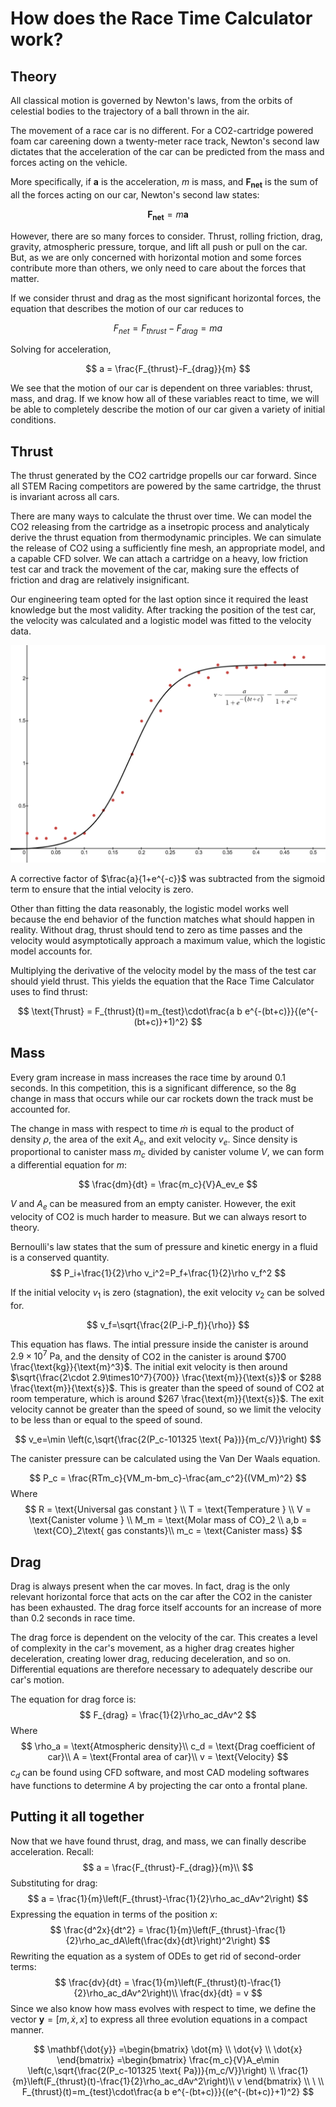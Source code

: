# How does the Race Time Calculator work?

## Theory

All classical motion is governed by Newton's laws, from the orbits of celestial bodies to the trajectory of a ball thrown in the air. 

The movement of a race car is no different. For a CO2-cartridge powered foam car careening down a twenty-meter race track, Newton's second law dictates that the acceleration of the car can be predicted from the mass and forces acting on the vehicle. 

More specifically, if $\mathbf{a}$ is the acceleration, $m$ is mass, and $\mathbf{F_{net}}$ is the sum of all the forces acting on our car, Newton's second law states:

$$
\mathbf{F_{net}}=m\mathbf{a}
$$

However, there are so many forces to consider. Thrust, rolling friction, drag, gravity, atmospheric pressure, torque, and lift all push or pull on the car. But, as we are only concerned with horizontal motion and some forces contribute more than others, we only need to care about the forces that matter.

If we consider thrust and drag as the most significant horizontal forces, the equation that describes the motion of our car reduces to

$$
F_{net} = F_{thrust}-F_{drag}=ma
$$

Solving for acceleration,

$$
a = \frac{F_{thrust}-F_{drag}}{m}
$$

We see that the motion of our car is dependent on three variables: thrust, mass, and drag. If we know how all of these variables react to time, we will be able to completely describe the motion of our car given a variety of initial conditions.

## Thrust

The thrust generated by the CO2 cartridge propells our car forward. Since all STEM Racing competitors are powered by the same cartridge, the thrust is invariant across all cars. 

There are many ways to calculate the thrust over time. We can model the CO2 releasing from the cartridge as a insetropic process and analyticaly derive the thrust equation from thermodynamic principles. We can simulate the release of CO2 using a sufficiently fine mesh, an appropriate model, and a capable CFD solver. We can attach a cartridge on a heavy, low friction test car and track the movement of the car, making sure the effects of friction and drag are relatively insignificant.  

Our engineering team opted for the last option since it required the least knowledge but the most validity. After tracking the position of the test car, the velocity was calculated and a logistic model was fitted to the velocity data. 

![alt text](image-1.png)

A corrective factor of $\frac{a}{1+e^{-c}}$ was subtracted from the sigmoid term to ensure that the intial velocity is zero.

Other than fitting the data reasonably, the logistic model works well because the end behavior of the function matches what should happen in reality. Without drag, thrust should tend to zero as time passes and the velocity would asymptotically approach a maximum value, which the logistic model accounts for. 

Multiplying the derivative of the velocity model by the mass of the test car should yield thrust. This yields the equation that the Race Time Calculator uses to find thrust:

$$
\text{Thrust} = F_{thrust}(t)=m_{test}\cdot\frac{a b e^{-(bt+c)}}{(e^{-(bt+c)}+1)^2}
$$

## Mass

Every gram increase in mass increases the race time by around 0.1 seconds. In this competition, this is a significant difference, so the 8g change in mass that occurs while our car rockets down the track must be accounted for. 

The change in mass with respect to time $\dot{m}$ is equal to the product of density $\rho$, the area of the exit $A_e$, and exit velocity $v_e$. Since density is proportional to canister mass $m_c$ divided by canister volume $V$, we can form a differential equation for $m$:

$$
\frac{dm}{dt} = \frac{m_c}{V}A_ev_e
$$

$V$ and $A_e$ can be measured from an empty canister. However, the exit velocity of CO2 is much harder to measure. But we can always resort to theory.  

Bernoulli's law states that the sum of pressure and kinetic energy in a fluid is a conserved quantity. 
$$
P_i+\frac{1}{2}\rho v_i^2=P_f+\frac{1}{2}\rho v_f^2
$$

If the initial velocity $v_1$ is zero (stagnation), the exit velocity $v_2$ can be solved for.

$$
v_f=\sqrt{\frac{2(P_i-P_f)}{\rho}}
$$

This equation has flaws. The intial pressure inside the canister is around $2.9\times10^7 \text{ Pa}$, and the density of CO2 in the canister is around $700 \frac{\text{kg}}{\text{m}^3}$. The initial exit velocity is then around $\sqrt{\frac{2\cdot 2.9\times10^7}{700}} \frac{\text{m}}{\text{s}}$ or $288 \frac{\text{m}}{\text{s}}$. This is greater than the speed of sound of CO2 at room temperature, which is around $267 \frac{\text{m}}{\text{s}}$. The exit velocity cannot be greater than the speed of sound, so we limit the velocity to be less than or equal to the speed of sound. 

$$
v_e=\min \left(c,\sqrt{\frac{2(P_c-101325 \text{ Pa})}{m_c/V}}\right)
$$

The canister pressure can be calculated using the Van Der Waals equation.

$$
P_c = \frac{RTm_c}{VM_m-bm_c}-\frac{am_c^2}{(VM_m)^2}
$$
Where 
$$
R = \text{Universal gas constant } \\
T = \text{Temperature } \\
V = \text{Canister volume } \\
M_m = \text{Molar mass of CO}_2 \\
a,b = \text{CO}_2\text{ gas constants}\\
m_c = \text{Canister mass}
$$

## Drag

Drag is always present when the car moves. In fact, drag is the only relevant horizontal force that acts on the car after the CO2 in the canister has been exhausted. The drag force itself accounts for an increase of more than 0.2 seconds in race time.

The drag force is dependent on the velocity of the car. This creates a level of complexity in the car's movement, as a higher drag creates higher deceleration, creating lower drag, reducing deceleration, and so on. Differential equations are therefore necessary to adequately describe our car's motion.

The equation for drag force is:
$$
F_{drag} = \frac{1}{2}\rho_ac_dAv^2
$$
Where
$$
\rho_a = \text{Atmospheric density}\\
c_d = \text{Drag coefficient of car}\\
A = \text{Frontal area of car}\\
v = \text{Velocity}
$$
$c_d$ can be found using CFD software, and most CAD modeling softwares have functions to determine $A$ by projecting the car onto a frontal plane.
## Putting it all together
Now that we have found thrust, drag, and mass, we can finally describe acceleration. 
Recall:
$$
a = \frac{F_{thrust}-F_{drag}}{m}\\
$$
Substituting for drag:
$$
a = \frac{1}{m}\left(F_{thrust}-\frac{1}{2}\rho_ac_dAv^2\right)
$$
Expressing the equation in terms of the position $x$:
$$
\frac{d^2x}{dt^2} = \frac{1}{m}\left(F_{thrust}-\frac{1}{2}\rho_ac_dA\left(\frac{dx}{dt}\right)^2\right)
$$
Rewriting the equation as a system of ODEs to get rid of second-order terms:
$$
\frac{dv}{dt} = \frac{1}{m}\left(F_{thrust}(t)-\frac{1}{2}\rho_ac_dAv^2\right)\\
\frac{dx}{dt} = v
$$
Since we also know how mass evolves with respect to time, we define the vector $\mathbf{y}=[m,\dot{x},x]$ to express all three evolution equations in a compact manner.

$$
\mathbf{\dot{y}}
=\begin{bmatrix} 
\dot{m} \\ \dot{v} \\ \dot{x}
\end{bmatrix}
=\begin{bmatrix}
\frac{m_c}{V}A_e\min \left(c,\sqrt{\frac{2(P_c-101325 \text{ Pa})}{m_c/V}}\right) \\
\frac{1}{m}\left(F_{thrust}(t)-\frac{1}{2}\rho_ac_dAv^2\right)\\
v
\end{bmatrix}
\\
\ \\
F_{thrust}(t)=m_{test}\cdot\frac{a b e^{-(bt+c)}}{(e^{-(bt+c)}+1)^2}
$$



